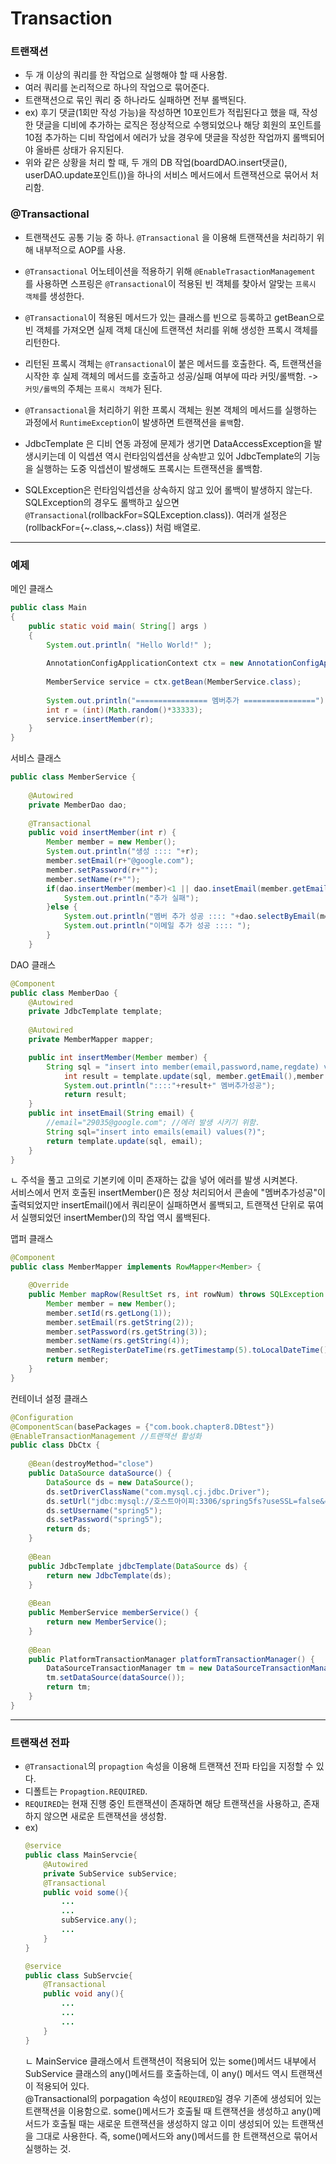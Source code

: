 # Transaction

### 트랜잭션

- 두 개 이상의 쿼리를 한 작업으로 실행해야 할 때 사용함.  
- 여러 쿼리를 논리적으로 하나의 작업으로 묶어준다.
- 트랜잭션으로 묶인 쿼리 중 하나라도 실패하면 전부 롤백된다.
- ex) 후기 댓글(1회만 작성 가능)을 작성하면 10포인트가 적립된다고 했을 때, 작성한 댓글을 디비에 추가하는 로직은 정상적으로 수행되었으나 해당 회원의 포인트를 10점 추가하는 디비 작업에서 에러가 났을 경우에 댓글을 작성한 작업까지 롤백되어야 올바른 상태가 유지된다.
- 위와 같은 상황을 처리 할 때, 두 개의 DB 작업(boardDAO.insert댓글(), userDAO.update포인트())을 하나의 서비스 메서드에서 트랜잭션으로 묶어서 처리함.

### @Transactional

- 트랜잭션도 공통 기능 중 하나. `@Transactional` 을 이용해 트랜잭션을 처리하기 위해 내부적으로 AOP를 사용.
- `@Transactional` 어노테이션을 적용하기 위해 `@EnableTrasactionManagement` 를 사용하면 스프링은 
`@Transactional`이 적용된 빈 객체를 찾아서 알맞는 `프록시 객체`를 생성한다.
- `@Transactional`이 적용된 메서드가 있는 클래스를 빈으로 등록하고 getBean으로 빈 객체를 가져오면 실제 객체 대신에 트랜잭션 처리를 위해 생성한 프록시 객체를 리턴한다.
- 리턴된 프록시 객체는 `@Transactional`이 붙은 메서드를 호출한다. 즉, 트랜잭션을 시작한 후 실제 객체의 메서드를 호출하고 성공/실패 여부에 따라 커밋/롤백함. -> `커밋/롤백`의 주체는 `프록시 객체`가 된다.
- `@Transactional`을 처리하기 위한 프록시 객체는 원본 객체의 메서드를 실행하는 과정에서 `RuntimeException`이 발생하면 트랜잭션을 `롤백`함.

- JdbcTemplate 은 디비 연동 과정에 문제가 생기면 DataAccessException을 발생시키는데 이 익셉션 역시 런타임익셉션을 상속받고 있어 JdbcTemplate의 기능을 실행하는 도중 익셉션이 발생해도 프록시는 트랜잭션을 롤백함.



- SQLException은 런타임익셉션을 상속하지 않고 있어 롤백이 발생하지 않는다. SQLException의 경우도 롤백하고 싶으면 `@Transactional`(rollbackFor=SQLException.class)).
여러개 설정은 (rollbackFor={~.class,~.class}) 처럼 배열로.

----
### 예제
메인 클래스
```java
public class Main 
{	
    public static void main( String[] args )
    {
        System.out.println( "Hello World!" );
        
        AnnotationConfigApplicationContext ctx = new AnnotationConfigApplicationContext(DbCtx.class);
        
        MemberService service = ctx.getBean(MemberService.class);
        
        System.out.println("================ 멤버추가 ================");
        int r = (int)(Math.random()*33333);
        service.insertMember(r);
    }
}
```
서비스 클래스
```java
public class MemberService {
	
	@Autowired
	private MemberDao dao;
	
	@Transactional
	public void insertMember(int r) {
		Member member = new Member();
		System.out.println("생성 :::: "+r);
		member.setEmail(r+"@google.com");
		member.setPassword(r+"");
		member.setName(r+"");
		if(dao.insertMember(member)<1 || dao.insetEmail(member.getEmail())<1) {
			System.out.println("추가 실패");
		}else {
			System.out.println("멤버 추가 성공 :::: "+dao.selectByEmail(member.getEmail()));
			System.out.println("이메일 추가 성공 :::: ");
		}
	}
```
DAO 클래스
```java
@Component
public class MemberDao {
	@Autowired
	private JdbcTemplate template;
	
	@Autowired
	private MemberMapper mapper;

	public int insertMember(Member member) {
		String sql = "insert into member(email,password,name,regdate) values(?,?,?,now())";
			int result = template.update(sql, member.getEmail(),member.getPassword(),member.getName());
			System.out.println("::::"+result+" 멤버추가성공");
			return result;
	}
	public int insetEmail(String email) {
		//email="29035@google.com"; //에러 발생 시키기 위함.
		String sql="insert into emails(email) values(?)";
		return template.update(sql, email);
	}
}

```
ㄴ 주석을 풀고 고의로 기본키에 이미 존재하는 값을 넣어 에러를 발생 시켜본다.  
서비스에서 먼저 호출된 insertMember()은 정상 처리되어서 콘솔에 "멤버추가성공"이 출력되었지만 insertEmail()에서 쿼리문이 실패하면서 롤백되고, 트랜잭션 단위로 묶여서 실행되었던 insertMember()의 작업 역시 롤백된다.  

맵퍼 클래스
```java
@Component
public class MemberMapper implements RowMapper<Member> {

	@Override
	public Member mapRow(ResultSet rs, int rowNum) throws SQLException {
		Member member = new Member();
		member.setId(rs.getLong(1));
		member.setEmail(rs.getString(2));
		member.setPassword(rs.getString(3));
		member.setName(rs.getString(4));
		member.setRegisterDateTime(rs.getTimestamp(5).toLocalDateTime());
		return member;
	}
}
```
컨테이너 설정 클래스
```java
@Configuration
@ComponentScan(basePackages = {"com.book.chapter8.DBtest"})
@EnableTransactionManagement //트랜잭션 활성화
public class DbCtx {
	
	@Bean(destroyMethod="close")
	public DataSource dataSource() {
		DataSource ds = new DataSource();
		ds.setDriverClassName("com.mysql.cj.jdbc.Driver");
		ds.setUrl("jdbc:mysql://호스트아이피:3306/spring5fs?useSSL=false&characterEncoding=utf8");
		ds.setUsername("spring5");
		ds.setPassword("spring5");
		return ds;
	}
	
	@Bean
	public JdbcTemplate jdbcTemplate(DataSource ds) {
		return new JdbcTemplate(ds);		
	}
	
	@Bean
	public MemberService memberService() {
		return new MemberService();
	}
	
	@Bean
	public PlatformTransactionManager platformTransactionManager() {
		DataSourceTransactionManager tm = new DataSourceTransactionManager();
		tm.setDataSource(dataSource());
		return tm;
	}	
}

```
----
### 트랜잭션 전파
- `@Transactional`의 `propagtion` 속성을 이용해 트랜잭션 전파 타입을 지정할 수 있다.
- 디폴트는 `Propagtion.REQUIRED`.  
- `REQUIRED`는  현재 진행 중인 트랜잭션이 존재하면 해당 트랜잭션을 사용하고, 존재하지 않으면 새로운 트랜잭션을 생성함.
- ex)  
    ```java
    @service
    public class MainServcie{
        @Autowired
        private SubService subService;
        @Transactional
        public void some(){
            ...
            ...
            subService.any();
            ...
        }
    }

    @service
    public class SubServcie{        
        @Transactional
        public void any(){
            ...
            ...
            ...
        }
    }
    ```
    ㄴ MainService 클래스에서 트랜잭션이 적용되어 있는 some()메서드 내부에서 SubService 클래스의 any()메서드를 호출하는데, 이 any() 메서드 역시 트랜잭션이 적용되어 있다.   
    @Transactional의 porpagation 속성이 `REQUIRED`일 경우 기존에 생성되어 있는 트랜잭션을 이용함으로. some()메서드가 호출될 때 트랜잭션을 생성하고 any()메서드가 호출될 때는 새로운 트랜잭션을 생성하지 않고 이미 생성되어 있는 트랜잭션을 그대로 사용한다.
    즉, some()메서드와 any()메서드를 한 트랜잭션으로 묶어서 실행하는 것.



